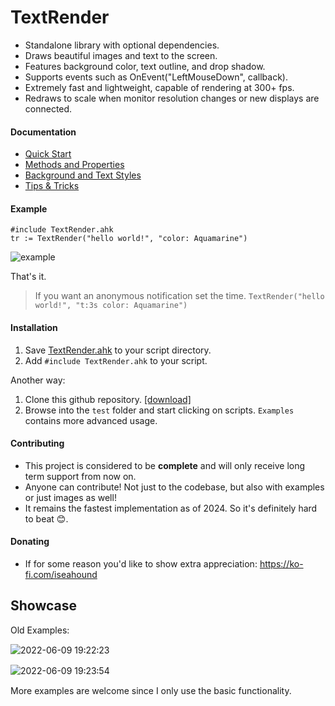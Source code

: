 # TextRender

* Standalone library with optional dependencies.
* Draws beautiful images and text to the screen.
* Features background color, text outline, and drop shadow.
* Supports events such as OnEvent("LeftMouseDown", callback).
* Extremely fast and lightweight, capable of rendering at 300+ fps.
* Redraws to scale when monitor resolution changes or new displays are connected.

#### Documentation

* [Quick Start](https://github.com/iseahound/TextRender/wiki/Quick-Start)
* [Methods and Properties](https://github.com/iseahound/TextRender/wiki/Methods-and-Properties)
* [Background and Text Styles](https://github.com/iseahound/TextRender/wiki/Styles)
* [Tips & Tricks](https://github.com/iseahound/TextRender/wiki/Tips-&-Tricks)

#### Example

    #include TextRender.ahk
    tr := TextRender("hello world!", "color: Aquamarine")

![example](https://github.com/user-attachments/assets/9fcc377c-827f-4381-a251-8e85670ca789)

That's it.

> If you want an anonymous notification set the time.
> `TextRender("hello world!", "t:3s color: Aquamarine")`

#### Installation

1. Save [TextRender.ahk](https://github.com/iseahound/TextRender/blob/main/TextRender.ahk) to your script directory.
2. Add `#include TextRender.ahk` to your script.

Another way:
1. Clone this github repository. [[download]](https://github.com/iseahound/TextRender/archive/refs/heads/main.zip)
2. Browse into the `test` folder and start clicking on scripts. `Examples` contains more advanced usage.

#### Contributing

* This project is considered to be **complete** and will only receive long term support from now on.
* Anyone can contribute! Not just to the codebase, but also with examples or just images as well!
* It remains the fastest implementation as of 2024. So it's definitely hard to beat 😊.

#### Donating
* If for some reason you'd like to show extra appreciation: https://ko-fi.com/iseahound

## Showcase

Old Examples:

![2022-06-09 19꞉22꞉23](https://user-images.githubusercontent.com/9779668/172961086-a96d6815-5e01-4edd-bfb5-56e027c2cfda.png)

![2022-06-09 19꞉23꞉54](https://user-images.githubusercontent.com/9779668/172961157-17a6d10d-5152-4e4f-9349-0fb76c09b9bd.png)

More examples are welcome since I only use the basic functionality.

